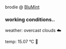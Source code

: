brodie @ [BluMint](https://www.linkedin.com/company/blumint-io/)

<!--weather_start-->
### working conditions..

weather: overcast clouds ☁️

temp: 15.07 °C 👕

<!--weather_end-->
